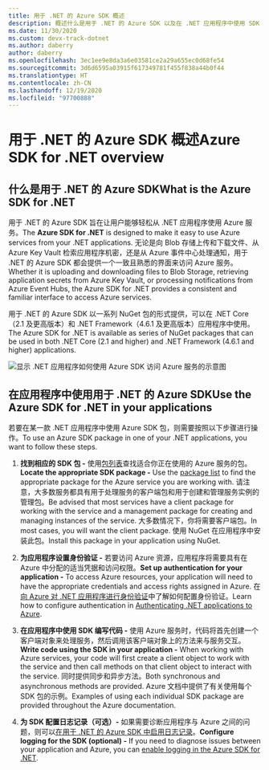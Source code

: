 ```yaml
---
title: 用于 .NET 的 Azure SDK 概述
description: 概述什么是用于 .NET 的 Azure SDK 以及在 .NET 应用程序中使用 SDK 的基本步骤
ms.date: 11/30/2020
ms.custom: devx-track-dotnet
ms.author: daberry
author: daberry
ms.openlocfilehash: 3ec1ee9e8da3a6e03581ce2a29a655ec0d68fe54
ms.sourcegitcommit: 3d6d6595a03915f617349781f455f838a44b0f44
ms.translationtype: HT
ms.contentlocale: zh-CN
ms.lasthandoff: 12/19/2020
ms.locfileid: "97700888"
---
```

# <a name="azure-sdk-for-net-overview"></a><span data-ttu-id="ecea3-103">用于 .NET 的 Azure SDK 概述</span><span class="sxs-lookup"><span data-stu-id="ecea3-103">Azure SDK for .NET overview</span></span>

## <a name="what-is-the-azure-sdk-for-net"></a><span data-ttu-id="ecea3-104">什么是用于 .NET 的 Azure SDK</span><span class="sxs-lookup"><span data-stu-id="ecea3-104">What is the Azure SDK for .NET</span></span>

<span data-ttu-id="ecea3-105">用于 .NET 的 Azure SDK 旨在让用户能够轻松从 .NET 应用程序使用 Azure 服务。</span><span class="sxs-lookup"><span data-stu-id="ecea3-105">The **Azure SDK for .NET** is designed to make it easy to use Azure services from your .NET applications.</span></span>  <span data-ttu-id="ecea3-106">无论是向 Blob 存储上传和下载文件、从 Azure Key Vault 检索应用程序机密，还是从 Azure 事件中心处理通知，用于 .NET 的 Azure SDK 都会提供一个一致且熟悉的界面来访问 Azure 服务。</span><span class="sxs-lookup"><span data-stu-id="ecea3-106">Whether it is uploading and downloading files to Blob Storage, retrieving application secrets from Azure Key Vault, or processing notifications from Azure Event Hubs, the Azure SDK for .NET provides a consistent and familiar interface to access Azure services.</span></span>  

<span data-ttu-id="ecea3-107">用于 .NET 的 Azure SDK 以一系列 NuGet 包的形式提供，可以在 .NET Core（2.1 及更高版本）和 .NET Framework（4.6.1 及更高版本）应用程序中使用。</span><span class="sxs-lookup"><span data-stu-id="ecea3-107">The Azure SDK for .NET is available as series of NuGet packages that can be used in both .NET Core (2.1 and higher) and .NET Framework (4.6.1 and higher) applications.</span></span>

![显示 .NET 应用程序如何使用 Azure SDK 访问 Azure 服务的示意图](./media/azure-sdk-for-dotnet-overview.png)

## <a name="use-the-azure-sdk-for-net-in-your-applications"></a><span data-ttu-id="ecea3-109">在应用程序中使用用于 .NET 的 Azure SDK</span><span class="sxs-lookup"><span data-stu-id="ecea3-109">Use the Azure SDK for .NET in your applications</span></span>

<span data-ttu-id="ecea3-110">若要在某一款 .NET 应用程序中使用 Azure SDK 包，则需要按照以下步骤进行操作。</span><span class="sxs-lookup"><span data-stu-id="ecea3-110">To use an Azure SDK package in one of your .NET applications, you want to follow these steps.</span></span>

1. <span data-ttu-id="ecea3-111">**找到相应的 SDK 包 -** 使用[包列表](../packages.md)查找适合你正在使用的 Azure 服务的包。</span><span class="sxs-lookup"><span data-stu-id="ecea3-111">**Locate the appropriate SDK package -** Use the [package list](../packages.md) to find the appropriate package for the Azure service you are working with.</span></span>  <span data-ttu-id="ecea3-112">请注意，大多数服务都具有用于处理服务的客户端包和用于创建和管理服务实例的管理包。</span><span class="sxs-lookup"><span data-stu-id="ecea3-112">Be advised that most services have a client package for working with the service and a management package for creating and managing instances of the service.</span></span>  <span data-ttu-id="ecea3-113">大多数情况下，你将需要客户端包。</span><span class="sxs-lookup"><span data-stu-id="ecea3-113">In most cases, you will want the client package.</span></span>  <span data-ttu-id="ecea3-114">使用 NuGet 在应用程序中安装此包。</span><span class="sxs-lookup"><span data-stu-id="ecea3-114">Install this package in your application using NuGet.</span></span>

2. <span data-ttu-id="ecea3-115">**为应用程序设置身份验证 -** 若要访问 Azure 资源，应用程序将需要具有在 Azure 中分配的适当凭据和访问权限。</span><span class="sxs-lookup"><span data-stu-id="ecea3-115">**Set up authentication for your application -** To access Azure resources, your application will need to have the appropriate credentials and access rights assigned in Azure.</span></span>  <span data-ttu-id="ecea3-116">在[向 Azure 对 .NET 应用程序进行身份验证](../authentication.md)中了解如何配置身份验证。</span><span class="sxs-lookup"><span data-stu-id="ecea3-116">Learn how to configure authentication in [Authenticating .NET applications to Azure](../authentication.md).</span></span>

3. <span data-ttu-id="ecea3-117">**在应用程序中使用 SDK 编写代码 -** 使用 Azure 服务时，代码将首先创建一个客户端对象来处理服务，然后调用该客户端对象上的方法来与服务交互。</span><span class="sxs-lookup"><span data-stu-id="ecea3-117">**Write code using the SDK in your application -** When working with Azure services, your code will first create a client object to work with the service and then call methods on that client object to interact with the service.</span></span>  <span data-ttu-id="ecea3-118">同时提供同步和异步方法。</span><span class="sxs-lookup"><span data-stu-id="ecea3-118">Both synchronous and asynchronous methods are provided.</span></span>  <span data-ttu-id="ecea3-119">Azure 文档中提供了有关使用每个 SDK 包的示例。</span><span class="sxs-lookup"><span data-stu-id="ecea3-119">Examples of using each individual SDK package are provided throughout the Azure documentation.</span></span>

4. <span data-ttu-id="ecea3-120">**为 SDK 配置日志记录（可选）-** 如果需要诊断应用程序与 Azure 之间的问题，则可以[在用于 .NET 的 Azure SDK 中启用日志记录](./logging.md)。</span><span class="sxs-lookup"><span data-stu-id="ecea3-120">**Configure logging for the SDK (optional) -** If you need to diagnose issues between your application and Azure, you can [enable logging in the Azure SDK for .NET](./logging.md).</span></span>

